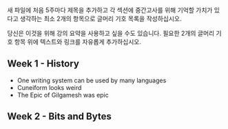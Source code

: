 새 파일에 처음 5주마다 제목을 추가하고 각 섹션에 중간고사를 위해
기억할 가치가 있다고 생각하는 최소 2개의 항목으로 글머리 기호 목록을 작성하십시오.

당신은 이것을 위해 강의 요약을 사용하고 싶을 수도 있습니다.
필요한 2개의 글머리 기호 항목 위에 텍스트와 링크를 자유롭게 추가하십시오.

## Week 1 - History
- One writing system can be used by many languages
- Cuneiform looks weird
- The Epic of Gilgamesh was epic
## Week 2 - Bits and Bytes
